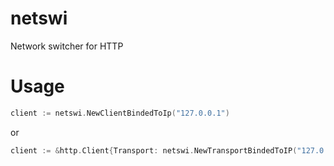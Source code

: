 # netswi
Network switcher for HTTP

# Usage

```go
client := netswi.NewClientBindedToIp("127.0.0.1")
```
or 

```go
client := &http.Client{Transport: netswi.NewTransportBindedToIP("127.0.0.1")}
```
